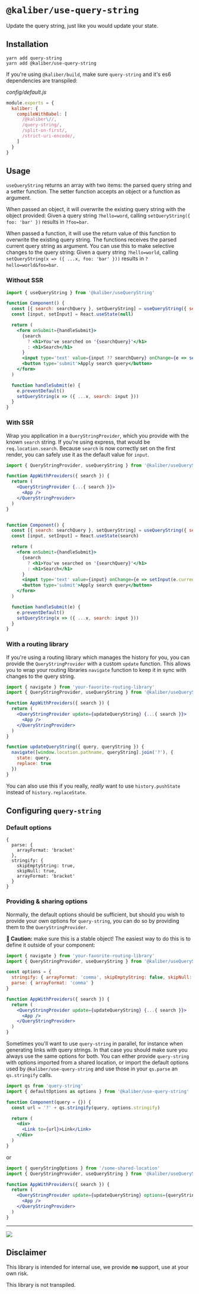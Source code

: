# `@kaliber/use-query-string`
Update the query string, just like you would update your state. 

## Installation

```
yarn add query-string
yarn add @kaliber/use-query-string
```

If you're using `@kaliber/build`, make sure `query-string` and it's es6 dependencies are transpiled:

_config/default.js_
```js
module.exports = {
  kaliber: {
    compileWithBabel: [
      /@kaliber\//,
      /query-string/,
      /split-on-first/,
      /strict-uri-encode/,
    ]
  }
}
```

## Usage

`useQueryString` returns an array with two items: the parsed query string and a setter function. The setter function accepts an object or a function as argument. 

When passed an object, it will overwrite the existing query string with the object provided:
Given a query string `?hello=word`, calling `setQueryString({ foo: 'bar' })` results in `?foo=bar`.

When passed a function, it will use the return value of this function to overwrite the existing query string. The functions receives the parsed current query string as argument. You can use this to make selective changes to the query string:
Given a query string `?hello=world`, calling `setQueryString(x => ({ ...x, foo: 'bar' }))` results in `?hello=world&foo=bar`.

### Without SSR

```jsx
import { useQueryString } from '@kaliber/useQueryString'

function Component() {
  const [{ search: searchQuery }, setQueryString] = useQueryString({ search: '' })
  const [input, setInput] = React.useState(null)

  return (
    <form onSubmit={handleSubmit}>
      {search
        ? <h1>You've searched on '{searchQuery}'</h1>
        : <h1>Search</h1>
      }
      <input type='text' value={input ?? searchQuery} onChange={e => setInput(e.currentTarget.value)} name='search' />
      <button type='submit'>Apply search query</button>
    </form>
  )

  function handleSubmit(e) {
    e.preventDefault()
    setQueryString(x => ({ ...x, search: input }))
  }
}
```

### With SSR
Wrap you application in a `QueryStringProvider`, which you provide with the known `search` string. If you're using express, that would be `req.location.search`. Because `search` is now correctly set on the first render, you can safely use it as the default value for `input`.

```jsx
import { QueryStringProvider, useQueryString } from '@kaliber/useQueryString'

function AppWithProviders({ search }) {
  return (
    <QueryStringProvider {...{ search }}>
      <App />
    </QueryStringProvider>
  )
}


function Component() {
  const [{ search: searchQuery }, setQueryString] = useQueryString({ search: '' })
  const [input, setInput] = React.useState(search)

  return (
    <form onSubmit={handleSubmit}>
      {search
        ? <h1>You've searched on '{searchQuery}'</h1>
        : <h1>Search</h1>
      }
      <input type='text' value={input} onChange={e => setInput(e.currentTarget.value)} name='search' />
      <button type='submit'>Apply search query</button>
    </form>
  )

  function handleSubmit(e) {
    e.preventDefault()
    setQueryString(x => ({ ...x, search: input }))
  }
}
```

### With a routing library

If you're using a routing library which manages the history for you, you can provide the `QueryStringProvider` with a custom `update` function. This allows you to wrap your routing libraries `navigate` function to keep it in sync with changes to the query string.

```jsx
import { navigate } from 'your-favorite-routing-library'
import { QueryStringProvider, useQueryString } from '@kaliber/useQueryString'

function AppWithProviders({ search }) {
  return (
    <QueryStringProvider update={updateQueryString} {...{ search }}>
      <App />
    </QueryStringProvider>
  )
}

function updateQueryString({ query, queryString }) {
  navigate([window.location.pathname, queryString].join('?'), {
    state: query,
    replace: true
  })
}
```

You can also use this if you really, *really* want to use `history.pushState` instead of `history.replaceState`. 

## Configuring `query-string`

### Default options
```
{
  parse: {
    arrayFormat: 'bracket'
  },
  stringify: {
    skipEmptyString: true, 
    skipNull: true, 
    arrayFormat: 'bracket'
  }
}
```

### Providing & sharing options
Normally, the default options should be sufficient, but should you wish to provide your own options for `query-string`, you can do so by providing them to the `QueryStringProvider`. 

**🚨 Caution:** make sure this is a stable object!
The easiest way to do this is to define it outside of your component:

```jsx
import { navigate } from 'your-favorite-routing-library'
import { QueryStringProvider, useQueryString } from '@kaliber/useQueryString'

const options = {
  stringify: { arrayFormat: 'comma', skipEmptyString: false, skipNull: false },
  parse: { arrayFormat: 'comma' }
}

function AppWithProviders({ search }) {
  return (
    <QueryStringProvider update={updateQueryString} {...{ search }}>
      <App />
    </QueryStringProvider>
  )
}
```

Sometimes you'll want to use `query-string` in parallel, for instance when generating links with query strings. In that case you should make sure you always use the same options for both. You can either provide `query-string` with options imported from a shared location, or import the default options used by `@kaliber/use-query-string` and use those in your `qs.parse` an `qs.stringify` calls.

```jsx
import qs from 'query-string'
import { defaultOptions as options } from '@kaliber/use-query-string'

function Component(query = {}) {
  const url = '?' + qs.stringify(query, options.stringify)

  return (
    <div>
      <Link to={url}>Link</Link>
    </div>
  )
}
```

or 

```jsx
import { queryStringOptions } from '/some-shared-location'
import { QueryStringProvider, useQueryString } from '@kaliber/useQueryString'

function AppWithProviders({ search }) {
  return (
    <QueryStringProvider update={updateQueryString} options={queryStringOptions} {...{ search }}>
      <App />
    </QueryStringProvider>
  )
}
```

----

![](https://media.giphy.com/media/3o85fQzrJTtmr7iitO/giphy.gif)

## Disclaimer
This library is intended for internal use, we provide __no__ support, use at your own risk. 

This library is not transpiled.